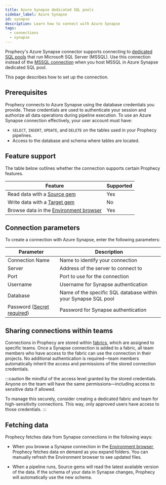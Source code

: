 ```yaml
---
title: Azure Synapse dedicated SQL pools
sidebar_label: Azure Synapse
id: synapse
description: Learn how to connect with Azure Synapse
tags:
  - connections
  - synapse
---
```


Prophecy's Azure Synapse connector supports connecting to [dedicated SQL pools](https://learn.microsoft.com/en-us/azure/synapse-analytics/sql-data-warehouse/sql-data-warehouse-overview-what-is) that run Microsoft SQL Server (MSSQL). Use this connection instead of the [MSSQL connection](/administration/fabrics/prophecy-fabrics/connections/mssql) when you host MSSQL in Azure Synapse dedicated SQL pool.

This page describes how to set up the connection.

## Prerequisites

Prophecy connects to Azure Synapse using the database credentials you provide. These credentials are used to authenticate your session and authorize all data operations during pipeline execution. To use an Azure Synapse connection effectively, your user account must have:

- `SELECT`, `INSERT`, `UPDATE`, and `DELETE` on the tables used in your Prophecy pipelines.
- Access to the database and schema where tables are located.

## Feature support

The table below outlines whether the connection supports certain Prophecy features.

| Feature                                                                        | Supported |
| ------------------------------------------------------------------------------ | --------- |
| Read data with a [Source gem](/analysts/source-target)                         | Yes       |
| Write data with a [Target gem](/analysts/source-target)                        | No        |
| Browse data in the [Environment browser](/analysts/project-editor#environment) | Yes       |

## Connection parameters

To create a connection with Azure Synapse, enter the following parameters:

| Parameter                                                            | Description                                                    |
| -------------------------------------------------------------------- | -------------------------------------------------------------- |
| Connection Name                                                      | Name to identify your connection                               |
| Server                                                               | Address of the server to connect to                            |
| Port                                                                 | Port to use for the connection                                 |
| Username                                                             | Username for Synapse authentication                            |
| Database                                                             | Name of the specific SQL database within your Synapse SQL pool |
| Password ([Secret required](docs/administration/secrets/secrets.md)) | Password for Synapse authentication                            |

## Sharing connections within teams

Connections in Prophecy are stored within [fabrics](docs/administration/fabrics/prophecy-fabrics/prophecy-fabrics.md), which are assigned to specific teams. Once a Synapse connection is added to a fabric, all team members who have access to the fabric can use the connection in their projects. No additional authentication is required—team members automatically inherit the access and permissions of the stored connection credentials.

:::caution
Be mindful of the access level granted by the stored credentials. Anyone on the team will have the same permissions—including access to sensitive data if allowed.

To manage this securely, consider creating a dedicated fabric and team for high-sensitivity connections. This way, only approved users have access to those credentials.
:::

## Fetching data

Prophecy fetches data from Synapse connections in the following ways:

- When you browse a Synapse connection in the [Environment browser](/analysts/pipelines), Prophecy fetches data on demand as you expand folders. You can manually refresh the Environment browser to see updated files.

- When a pipeline runs, Source gems will read the latest available version of the data. If the schema of your data in Synapse changes, Prophecy will automatically use the new schema.
